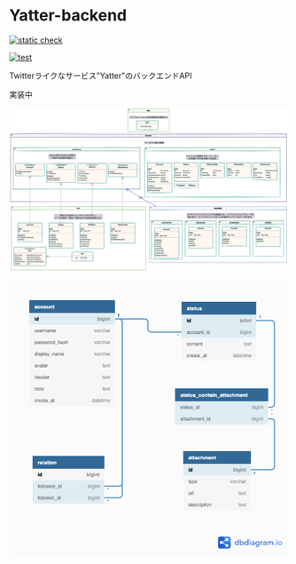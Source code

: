 # Yatter-backend
<!--
![build](https://github.com/risudo/bootcampgo/actions/workflows/test.yml/badge.svg)
-->

[![static check](https://github.com/risudo/bootcamp_go/actions/workflows/static_analysis.yml/badge.svg)](https://github.com/risudo/bootcamp_go/actions/workflows/static_analysis.yml)

[![test](https://github.com/risudo/bootcamp_go/actions/workflows/test.yml/badge.svg)](https://github.com/risudo/bootcamp_go/actions/workflows/test.yml)

Twitterライクなサービス"Yatter"のバックエンドAPI

実装中

![uml](doc/uml.png)

![dbdiagram](doc/dbdiagram.png)

